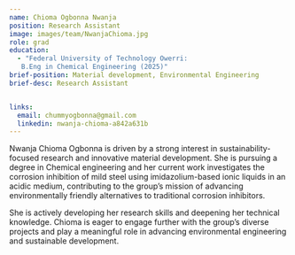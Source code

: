 ```yaml
---
name: Chioma Ogbonna Nwanja
position: Research Assistant
image: images/team/NwanjaChioma.jpg
role: grad
education: 
  - "Federal University of Technology Owerri: 
   B.Eng in Chemical Engineering (2025)"
brief-position: Material development, Environmental Engineering
brief-desc: Research Assistant


links:
  email: chummyogbonna@gmail.com
  linkedin: nwanja-chioma-a842a631b
---
```


Nwanja Chioma Ogbonna is driven by a strong interest in sustainability-focused research and innovative material development. She is pursuing a degree in Chemical engineering and her current work investigates the corrosion inhibition of mild steel using imidazolium-based ionic liquids in an acidic medium, contributing to the group’s mission of advancing environmentally friendly alternatives to traditional corrosion inhibitors. 

She is actively developing her research skills and deepening her technical knowledge. Chioma is eager to engage further with the group’s diverse projects and play a meaningful role in advancing environmental engineering and sustainable development.
